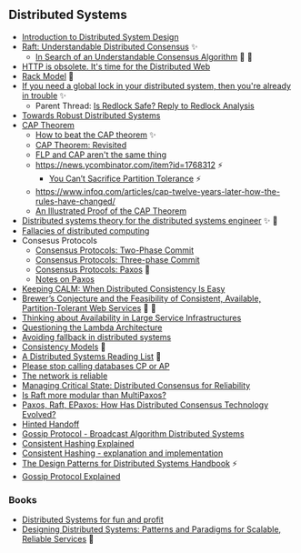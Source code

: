 ## Distributed Systems

- [Introduction to Distributed System Design](http://www.hpcs.cs.tsukuba.ac.jp/~tatebe/lecture/h23/dsys/dsd-tutorial.html)
- [Raft: Understandable Distributed Consensus](http://thesecretlivesofdata.com/raft/) :sparkles:
  - [In Search of an Understandable Consensus Algorithm](https://raft.github.io/raft.pdf) :page_with_curl: :construction:
- [HTTP is obsolete. It's time for the Distributed Web](https://blog.neocities.org/blog/2015/09/08/its-time-for-the-distributed-web.html)
- [Rack Model](https://arxiv.org/abs/1302.5657) :page_with_curl:
- [If you need a global lock in your distributed system, then you're already in trouble](https://news.ycombinator.com/item?id=11066258) :sparkles:
  - Parent Thread: [Is Redlock Safe? Reply to Redlock Analysis](https://news.ycombinator.com/item?id=11065933)
- [Towards Robust Distributed Systems](https://people.eecs.berkeley.edu/~brewer/cs262b-2004/PODC-keynote.pdf)
- [CAP Theorem](https://en.wikipedia.org/wiki/CAP_theorem)
  - [How to beat the CAP theorem](http://nathanmarz.com/blog/how-to-beat-the-cap-theorem.html) :sparkles:
  - [CAP Theorem: Revisited](https://robertgreiner.com/cap-theorem-revisited/)
  - [FLP and CAP aren't the same thing](https://www.the-paper-trail.org/post/2012-03-25-flp-and-cap-arent-the-same-thing/)
  - https://news.ycombinator.com/item?id=1768312 :zap:
    - [You Can’t Sacrifice Partition Tolerance](https://codahale.com/you-cant-sacrifice-partition-tolerance/) :zap:
  - https://www.infoq.com/articles/cap-twelve-years-later-how-the-rules-have-changed/
  - [An Illustrated Proof of the CAP Theorem](https://mwhittaker.github.io/blog/an_illustrated_proof_of_the_cap_theorem/)
- [Distributed systems theory for the distributed systems engineer](https://www.the-paper-trail.org/post/2014-08-09-distributed-systems-theory-for-the-distributed-systems-engineer/) :sparkles: :file_folder:
- [Fallacies of distributed computing](https://en.wikipedia.org/wiki/Fallacies_of_distributed_computing)
- Consesus Protocols
  - [Consensus Protocols: Two-Phase Commit](https://www.the-paper-trail.org/post/2008-11-27-consensus-protocols-two-phase-commit/)
  - [Consensus Protocols: Three-phase Commit](https://www.the-paper-trail.org/post/2008-11-29-consensus-protocols-three-phase-commit/)
  - [Consensus Protocols: Paxos](https://www.the-paper-trail.org/post/2009-02-03-consensus-protocols-paxos/) :construction:
  - [Notes on Paxos](https://matklad.github.io/2020/11/01/notes-on-paxos.html)
- [Keeping CALM: When Distributed Consistency Is Easy](https://cacm.acm.org/magazines/2020/9/246941-keeping-calm/fulltext)
- [Brewer’s Conjecture and the Feasibility of Consistent, Available, Partition-Tolerant Web Services](https://citeseerx.ist.psu.edu/viewdoc/download?doi=10.1.1.67.6951&rep=rep1&type=pdf) :page_with_curl: :construction:
- [Thinking about Availability in Large Service Infrastructures](https://static.googleusercontent.com/media/research.google.com/en//pubs/archive/46181.pdf)
- [Questioning the Lambda Architecture](https://www.oreilly.com/ideas/questioning-the-lambda-architecture)
- [Avoiding fallback in distributed systems](https://aws.amazon.com/builders-library/avoiding-fallback-in-distributed-systems/)
- [Consistency Models](https://jepsen.io/consistency) :construction:
- [A Distributed Systems Reading List](https://dancres.github.io/Pages/) :file_folder:
- [Please stop calling databases CP or AP](https://martin.kleppmann.com/2015/05/11/please-stop-calling-databases-cp-or-ap.html)
- [The network is reliable](https://aphyr.com/posts/288-the-network-is-reliable)
- [Managing Critical State: Distributed Consensus for Reliability](https://sre.google/sre-book/managing-critical-state/)
- [Is Raft more modular than MultiPaxos?](https://maheshba.bitbucket.io/blog/2021/12/14/Modularity.html)
- [Paxos, Raft, EPaxos: How Has Distributed Consensus Technology Evolved?](https://www.alibabacloud.com/blog/paxos-raft-epaxos-how-has-distributed-consensus-technology-evolved_597127)
- [Hinted Handoff](https://systemdesign.one/hinted-handoff/)
- [Gossip Protocol - Broadcast Algorithm Distributed Systems](https://systemdesign.one/gossip-protocol/)
- [Consistent Hashing Explained](https://systemdesign.one/consistent-hashing-explained)
- [Consistent Hashing - explanation and implementation](https://arpitbhayani.me/blogs/consistent-hashing)
- [The Design Patterns for Distributed Systems Handbook](https://www.freecodecamp.org/news/design-patterns-for-distributed-systems) :zap:
- [Gossip Protocol Explained](http://highscalability.com/blog/2023/7/16/gossip-protocol-explained.html)

### Books

- [Distributed Systems for fun and profit](http://book.mixu.net/distsys/)
- [Designing Distributed Systems: Patterns and Paradigms for Scalable, Reliable Services](https://www.oreilly.com/library/view/designing-distributed-systems/9781491983638/) :construction:
